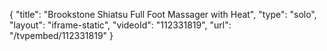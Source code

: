 {
    "title": "Brookstone Shiatsu Full Foot Massager with Heat",
    "type": "solo",
    "layout": "iframe-static",
    "videoId": "112331819",
    "url": "\/tvpembed\/112331819"
}